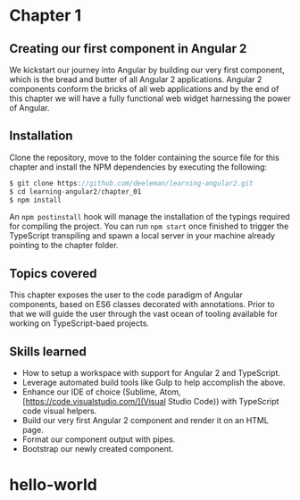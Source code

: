 # Chapter 1
## Creating our first component in Angular 2

We kickstart our journey into Angular by building our very first component, which is the bread and butter of all Angular 2 applications. Angular 2 components conform the bricks of all web applications and by the end of this chapter we will have a fully functional web widget harnessing the power of Angular.

## Installation

Clone the repository, move to the folder containing the source file for this chapter and install the NPM dependencies by executing the following:

```javascript
$ git clone https://github.com/deeleman/learning-angular2.git
$ cd learning-angular2/chapter_01
$ npm install
```

An `npm postinstall` hook will manage the installation of the typings required for compiling the project. You can run `npm start` once finished to trigger the TypeScript transpiling and spawn a local server in your machine already pointing to the chapter folder.

## Topics covered

This chapter exposes the user to the code paradigm of Angular components, based on ES6 classes decorated with annotations. Prior to that we will guide the user through the vast ocean of tooling available for working on TypeScript-baed projects.

## Skills learned

* How to setup a workspace with support for Angular 2 and TypeScript.
* Leverage automated build tools like Gulp to help accomplish the above.
* Enhance our IDE of choice (Sublime, Atom, [https://code.visualstudio.com/](Visual Studio Code)) with TypeScript code visual helpers.
* Build our very first Angular 2 component and render it on an HTML page.
* Format our component output with pipes.
* Bootstrap our newly created component.
# hello-world
